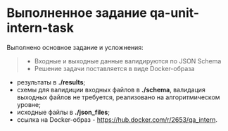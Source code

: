 # Выполненное задание qa-unit-intern-task

Выполнено основное задание и усложнения:
> - Входные и выходные данные валидируются по JSON Schema
>- Решение задачи поставляется в виде Docker-образа


- результаты в **./results**;
- схемы для валидиции входных файлов в **./schema**, валидация выходных файлов не требуется, реализовано на алгоритмическом уровне; 
- исходные файлы в **./json_files**;
- ссылка на Docker-образ - https://hub.docker.com/r/2653/qa_intern.
